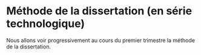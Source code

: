 # Méthode de la dissertation (en série technologique)

Nous allons voir progressivement au cours du premier trimestre la méthode de la dissertation.

<!-- - 🤖 [Un chatbot pour poser vos questions à propos de la méthode de la dissertation](https://eyssette.github.io/chatMD/#dissertation-philo)
- [Fiche récapitulative](https://nuage03.apps.education.fr/index.php/s/GBPDRWzA3qaBnPR)
- [Modèle de dissertation rédigée](https://nuage03.apps.education.fr/index.php/s/eYqNySWem5jAagt) -->